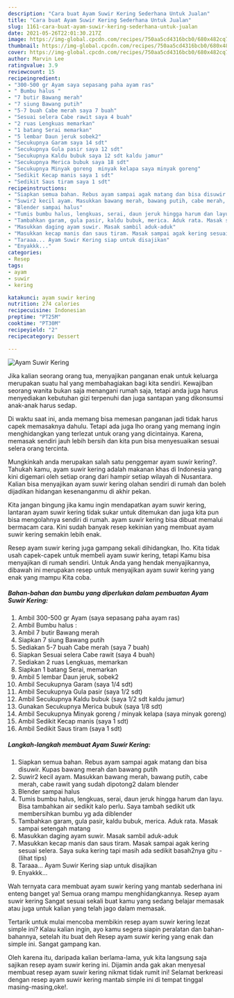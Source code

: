 ```yaml
---
description: "Cara buat Ayam Suwir Kering Sederhana Untuk Jualan"
title: "Cara buat Ayam Suwir Kering Sederhana Untuk Jualan"
slug: 1161-cara-buat-ayam-suwir-kering-sederhana-untuk-jualan
date: 2021-05-26T22:01:30.217Z
image: https://img-global.cpcdn.com/recipes/750aa5cd4316bcb0/680x482cq70/ayam-suwir-kering-foto-resep-utama.jpg
thumbnail: https://img-global.cpcdn.com/recipes/750aa5cd4316bcb0/680x482cq70/ayam-suwir-kering-foto-resep-utama.jpg
cover: https://img-global.cpcdn.com/recipes/750aa5cd4316bcb0/680x482cq70/ayam-suwir-kering-foto-resep-utama.jpg
author: Marvin Lee
ratingvalue: 3.9
reviewcount: 15
recipeingredient:
- "300-500 gr Ayam saya sepasang paha ayam ras"
- " Bumbu halus "
- "7 butir Bawang merah"
- "7 siung Bawang putih"
- "5-7 buah Cabe merah saya 7 buah"
- "Sesuai selera Cabe rawit saya 4 buah"
- "2 ruas Lengkuas memarkan"
- "1 batang Serai memarkan"
- "5 lembar Daun jeruk sobek2"
- "Secukupnya Garam saya 14 sdt"
- "Secukupnya Gula pasir saya 12 sdt"
- "Secukupnya Kaldu bubuk saya 12 sdt kaldu jamur"
- "Secukupnya Merica bubuk saya 18 sdt"
- "Secukupnya Minyak goreng  minyak kelapa saya minyak goreng"
- "Sedikit Kecap manis saya 1 sdt"
- "Sedikit Saus tiram saya 1 sdt"
recipeinstructions:
- "Siapkan semua bahan. Rebus ayam sampai agak matang dan bisa disuwir. Kupas bawang merah dan bawang putih"
- "Suwir2 kecil ayam. Masukkan bawang merah, bawang putih, cabe merah, cabe rawit yang sudah dipotong2 dalam blender"
- "Blender sampai halus"
- "Tumis bumbu halus, lengkuas, serai, daun jeruk hingga harum dan layu. Bisa tambahkan air sedikit kalo perlu. Saya tambah sedikit utk membersihkan bumbu yg ada diblender"
- "Tambahkan garam, gula pasir, kaldu bubuk, merica. Aduk rata. Masak sampai setengah matang"
- "Masukkan daging ayam suwir. Masak sambil aduk-aduk"
- "Masukkan kecap manis dan saus tiram. Masak sampai agak kering sesuai selera. Saya suka kering tapi masih ada sedikit basah2nya gitu           (lihat tips)"
- "Taraaa... Ayam Suwir Kering siap untuk disajikan"
- "Enyakkk..."
categories:
- Resep
tags:
- ayam
- suwir
- kering

katakunci: ayam suwir kering 
nutrition: 274 calories
recipecuisine: Indonesian
preptime: "PT25M"
cooktime: "PT30M"
recipeyield: "2"
recipecategory: Dessert

---
```



![Ayam Suwir Kering](https://img-global.cpcdn.com/recipes/750aa5cd4316bcb0/680x482cq70/ayam-suwir-kering-foto-resep-utama.jpg)

Jika kalian seorang orang tua, menyajikan panganan enak untuk keluarga merupakan suatu hal yang membahagiakan bagi kita sendiri. Kewajiban seorang  wanita bukan saja menangani rumah saja, tetapi anda juga harus menyediakan kebutuhan gizi terpenuhi dan juga santapan yang dikonsumsi anak-anak harus sedap.

Di waktu  saat ini, anda memang bisa memesan panganan jadi tidak harus capek memasaknya dahulu. Tetapi ada juga lho orang yang memang ingin menghidangkan yang terlezat untuk orang yang dicintainya. Karena, memasak sendiri jauh lebih bersih dan kita pun bisa menyesuaikan sesuai selera orang tercinta. 



Mungkinkah anda merupakan salah satu penggemar ayam suwir kering?. Tahukah kamu, ayam suwir kering adalah makanan khas di Indonesia yang kini digemari oleh setiap orang dari hampir setiap wilayah di Nusantara. Kalian bisa menyajikan ayam suwir kering olahan sendiri di rumah dan boleh dijadikan hidangan kesenanganmu di akhir pekan.

Kita jangan bingung jika kamu ingin mendapatkan ayam suwir kering, lantaran ayam suwir kering tidak sukar untuk ditemukan dan juga kita pun bisa mengolahnya sendiri di rumah. ayam suwir kering bisa dibuat memalui bermacam cara. Kini sudah banyak resep kekinian yang membuat ayam suwir kering semakin lebih enak.

Resep ayam suwir kering juga gampang sekali dihidangkan, lho. Kita tidak usah capek-capek untuk membeli ayam suwir kering, tetapi Kamu bisa menyajikan di rumah sendiri. Untuk Anda yang hendak menyajikannya, dibawah ini merupakan resep untuk menyajikan ayam suwir kering yang enak yang mampu Kita coba.

<!--inarticleads1-->

##### Bahan-bahan dan bumbu yang diperlukan dalam pembuatan Ayam Suwir Kering:

1. Ambil 300-500 gr Ayam (saya sepasang paha ayam ras)
1. Ambil  Bumbu halus :
1. Ambil 7 butir Bawang merah
1. Siapkan 7 siung Bawang putih
1. Sediakan 5-7 buah Cabe merah (saya 7 buah)
1. Siapkan Sesuai selera Cabe rawit (saya 4 buah)
1. Sediakan 2 ruas Lengkuas, memarkan
1. Siapkan 1 batang Serai, memarkan
1. Ambil 5 lembar Daun jeruk, sobek2
1. Ambil Secukupnya Garam (saya 1/4 sdt)
1. Ambil Secukupnya Gula pasir (saya 1/2 sdt)
1. Ambil Secukupnya Kaldu bubuk (saya 1/2 sdt kaldu jamur)
1. Gunakan Secukupnya Merica bubuk (saya 1/8 sdt)
1. Ambil Secukupnya Minyak goreng / minyak kelapa (saya minyak goreng)
1. Ambil Sedikit Kecap manis (saya 1 sdt)
1. Ambil Sedikit Saus tiram (saya 1 sdt)




<!--inarticleads2-->

##### Langkah-langkah membuat Ayam Suwir Kering:

1. Siapkan semua bahan. Rebus ayam sampai agak matang dan bisa disuwir. Kupas bawang merah dan bawang putih
1. Suwir2 kecil ayam. Masukkan bawang merah, bawang putih, cabe merah, cabe rawit yang sudah dipotong2 dalam blender
1. Blender sampai halus
1. Tumis bumbu halus, lengkuas, serai, daun jeruk hingga harum dan layu. Bisa tambahkan air sedikit kalo perlu. Saya tambah sedikit utk membersihkan bumbu yg ada diblender
1. Tambahkan garam, gula pasir, kaldu bubuk, merica. Aduk rata. Masak sampai setengah matang
1. Masukkan daging ayam suwir. Masak sambil aduk-aduk
1. Masukkan kecap manis dan saus tiram. Masak sampai agak kering sesuai selera. Saya suka kering tapi masih ada sedikit basah2nya gitu -           (lihat tips)
1. Taraaa... Ayam Suwir Kering siap untuk disajikan
1. Enyakkk...




Wah ternyata cara membuat ayam suwir kering yang mantab sederhana ini enteng banget ya! Semua orang mampu menghidangkannya. Resep ayam suwir kering Sangat sesuai sekali buat kamu yang sedang belajar memasak atau juga untuk kalian yang telah jago dalam memasak.

Tertarik untuk mulai mencoba membikin resep ayam suwir kering lezat simple ini? Kalau kalian ingin, ayo kamu segera siapin peralatan dan bahan-bahannya, setelah itu buat deh Resep ayam suwir kering yang enak dan simple ini. Sangat gampang kan. 

Oleh karena itu, daripada kalian berlama-lama, yuk kita langsung saja sajikan resep ayam suwir kering ini. Dijamin anda gak akan menyesal membuat resep ayam suwir kering nikmat tidak rumit ini! Selamat berkreasi dengan resep ayam suwir kering mantab simple ini di tempat tinggal masing-masing,oke!.

